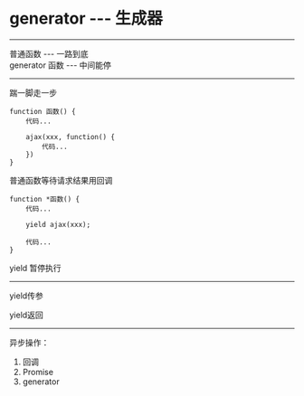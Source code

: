 # generator --- 生成器
--------------------------------------

普通函数 --- 一路到底  
generator 函数 --- 中间能停

--------------------------------------

踹一脚走一步  
```
function 函数() {
    代码...
    
    ajax(xxx, function() {
        代码...
    })
}
```
普通函数等待请求结果用回调
```
function *函数() {
    代码...

    yield ajax(xxx);

    代码...
}
```
yield 暂停执行

--------------------------------------

yield传参  

yield返回  

--------------------------------------

异步操作：
1. 回调
2. Promise
3. generator
